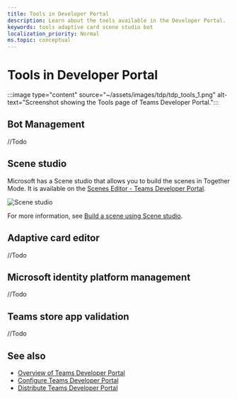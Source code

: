 ```yaml
---
title: Tools in Developer Portal
description: Learn about the tools available in the Developer Portal.
keywords: tools adaptive card scene studio bot
localization_priority: Normal
ms.topic: conceptual
---
```


# Tools in Developer Portal

:::image type="content" source="~/assets/images/tdp/tdp_tools_1.png" alt-text="Screenshot showing the Tools page of Teams Developer Portal.":::

## Bot Management

//Todo

## Scene studio

Microsoft has a Scene studio that allows you to build the scenes in Together Mode. It is available on the [Scenes Editor - Teams Developer Portal](https://dev.teams.microsoft.com/scenes).

![Scene studio](~/assets/images/apps-in-meetings/scene-design-studio.png)

For more information, see [Build a scene using Scene studio](../apps-in-teams-meetings/teams-together-mode.md#build-a-scene-using-the-scene-studio).

## Adaptive card editor

//Todo

## Microsoft identity platform management

//Todo

## Teams store app validation

//Todo

## See also

* [Overview of Teams Developer Portal](~/concepts/build-and-test/teams-developer-portal.md)
* [Configure Teams Developer Portal](~/concepts/tdp-configuration.md)
* [Distribute Teams Developer Portal](~/concepts/tdp-distribute.md)